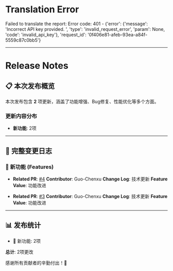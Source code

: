# Translation Error

Failed to translate the report: Error code: 401 - {'error': {'message': 'Incorrect API key provided. ', 'type': 'invalid_request_error', 'param': None, 'code': 'invalid_api_key'}, 'request_id': '0f406e81-afeb-93ea-a84f-5559c87c0bb5'}

---

# Release Notes

## 📋 本次发布概览

本次发布包含 **2** 项更新，涵盖了功能增强、Bug修复、性能优化等多个方面。

### 更新内容分布

- **新功能**: 2项

---

## 📝 完整变更日志

### 🚀 新功能 (Features)

- **Related PR**: [#4](https://github.com/Guo-Chenxu/JavaLearning/pull/4)
  **Contributor**: Guo-Chenxu
  **Change Log**: 技术更新
  **Feature Value**: 功能改进

- **Related PR**: [#3](https://github.com/Guo-Chenxu/JavaLearning/pull/3)
  **Contributor**: Guo-Chenxu
  **Change Log**: 技术更新
  **Feature Value**: 功能改进

---

## 📊 发布统计

- 🚀 新功能: 2项

**总计**: 2项更改

感谢所有贡献者的辛勤付出！🎉
